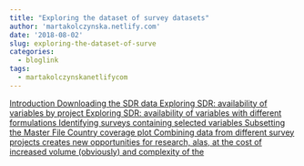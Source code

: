 ```yaml
---
title: "Exploring the dataset of survey datasets"
author: 'martakolczynska.netlify.com'
date: '2018-08-02'
slug: exploring-the-dataset-of-surve
categories:
  - bloglink
tags:
  - martakolczynskanetlifycom
---
```


[Introduction Downloading the SDR data Exploring SDR: availability of variables by project Exploring SDR: availability of variables with different formulations Identifying surveys containing selected variables Subsetting the Master File Country coverage plot Combining data from different survey projects creates new opportunities for research, alas, at the cost of increased volume (obviously) and complexity of the<i class="fas fa-external-link-alt"></i>](https://martakolczynska.com/post/sdr-exploration/)

